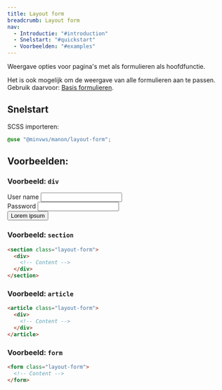 ```yaml
---
title: Layout form
breadcrumb: Layout form
nav:
  - Introductie: "#introduction"
  - Snelstart: "#quickstart"
  - Voorbeelden: "#examples"
---
```


<p class="introduction">Weergave opties voor pagina's met als formulieren als hoofdfunctie.</p>

Het is ook mogelijk om de weergave van alle formulieren aan te passen. Gebruik
daarvoor: [Basis formulieren](/components/components/form).

<h2 id="quickstart">Snelstart</h2>

SCSS importeren:

```scss
@use "@minvws/manon/layout-form";
```

<h2 id="examples">Voorbeelden:</h2>

### Voorbeeld: `div`

<div class="layout-form">
  <form class="background-color-offset">
    <div>
      <label for="example-div-name-1">User name</label>
      <input type="text" id="example-div-name-1" />
    </div>
    <div>
      <label for="example-div-password-1">Password</label>
      <input type="password" id="example-div-password-1" />
    </div>
    <button type="submit">Lorem ipsum</button>
  </form>
</div>

### Voorbeeld: `section`

```html
<section class="layout-form">
  <div>
    <!-- Content -->
  </div>
</section>
```

### Voorbeeld: `article`

```html
<article class="layout-form">
  <div>
    <!-- Content -->
  </div>
</article>
```

### Voorbeeld: `form`

```html
<form class="layout-form">
  <!-- Content -->
</form>
```
